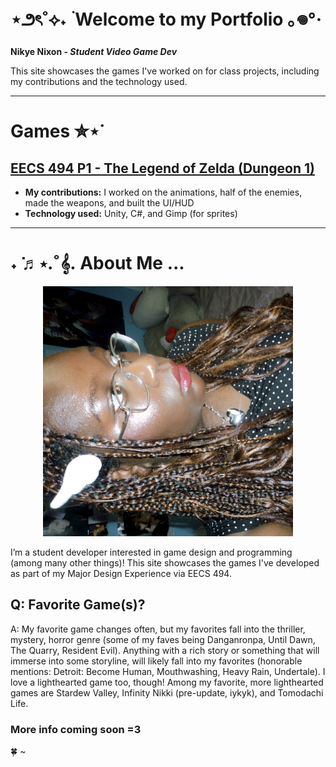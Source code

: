 # ⋆౨ৎ˚⟡˖ ࣪ Welcome to my Portfolio ｡𖦹°‧

**Nikye Nixon - _Student Video Game Dev_**

This site showcases the games I've worked on for class projects, including my contributions and the technology used. 

---
# Games ✮⋆˙
## [EECS 494 P1 - The Legend of Zelda (Dungeon 1)](link-to-your-playable-game-or-github-repo)
- **My contributions:** I worked on the animations, half of the enemies, made the weapons, and built the UI/HUD
- **Technology used:** Unity, C#, and Gimp (for sprites)

---

# ˖ ݁♬⋆.˚𝄞.  About Me ...
<p align="center">
  <img src="779406636.829616.jpg" alt="Photo of me" width="400">
</p>

I’m a student developer interested in game design and programming (among many other things)!
This site showcases the games I've developed as part of my Major Design Experience via EECS 494.

## Q: Favorite Game(s)?

A: My favorite game changes often, but my favorites fall into the thriller, mystery, horror genre (some of my faves being Danganronpa, Until Dawn, The Quarry, Resident Evil). Anything with a rich story or something that will immerse into some storyline, will likely fall into my favorites (honorable mentions: Detroit: Become Human, Mouthwashing, Heavy Rain, Undertale). I love a lighthearted game too, though! Among my favorite, more lighthearted games are Stardew Valley, Infinity Nikki (pre-update, iykyk), and Tomodachi Life.

### More info coming soon =3
🍀 ~
